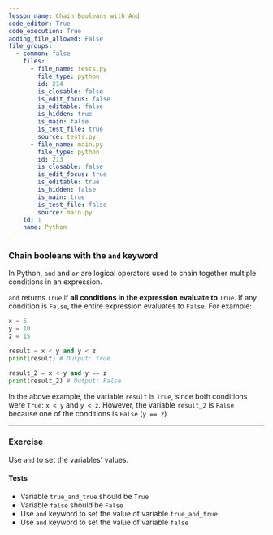 ```yaml
---
lesson_name: Chain Booleans with And
code_editor: True
code_execution: True
adding_file_allowed: False
file_groups:
  - common: false
    files:
      - file_name: tests.py
        file_type: python
        id: 214
        is_closable: false
        is_edit_focus: false
        is_editable: false
        is_hidden: true
        is_main: false
        is_test_file: true
        source: tests.py
      - file_name: main.py
        file_type: python
        id: 213
        is_closable: false
        is_edit_focus: true
        is_editable: true
        is_hidden: false
        is_main: true
        is_test_file: false
        source: main.py
    id: 1
    name: Python
---
```


### Chain booleans with the `and` keyword

In Python, `and` and `or` are logical operators used to chain together multiple conditions in an expression.

`and` returns `True` if **all conditions in the expression evaluate to** `True`. If any condition is `False`, the entire expression evaluates to `False`. For example:

```python
x = 5
y = 10
z = 15

result = x < y and y < z
print(result) # Output: True

result_2 = x < y and y == z
print(result_2) # Output: False
```

In the above example, the variable `result` is `True`, since both conditions were `True`: `x < y` and `y < z`. However, the variable `result_2` is `False` because one of the conditions is `False` (`y == z`)

---

### Exercise

Use `and` to set the variables' values.

#### Tests

<ul>
<li id="test-1">Variable <code>true_and_true</code> should be <code>True</code></li>
<li id="test-2">Variable <code>false</code> should be <code>False</code></li>
<li id="test-3">Use <code>and</code> keyword to set the value of variable <code>true_and_true</code></li>
<li id="test-4">Use <code>and</code> keyword to set the value of variable <code>false</code></li>
</ul>
